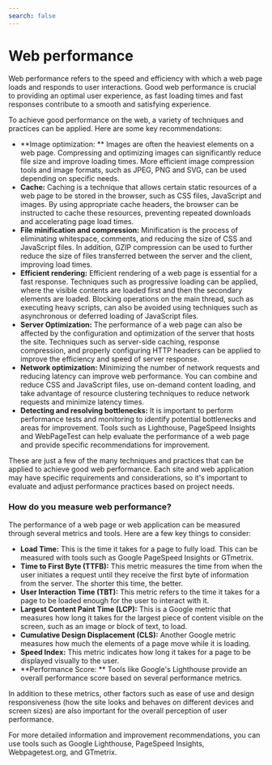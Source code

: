 ```yaml
---
search: false
---
```


# Web performance

Web performance refers to the speed and efficiency with which a web page loads and responds to user interactions. Good web performance is crucial to providing an optimal user experience, as fast loading times and fast responses contribute to a smooth and satisfying experience.

To achieve good performance on the web, a variety of techniques and practices can be applied. Here are some key recommendations:

- **Image optimization: ** Images are often the heaviest elements on a web page. Compressing and optimizing images can significantly reduce file size and improve loading times. More efficient image compression tools and image formats, such as JPEG, PNG and SVG, can be used depending on specific needs.
- **Cache:** Caching is a technique that allows certain static resources of a web page to be stored in the browser, such as CSS files, JavaScript and images. By using appropriate cache headers, the browser can be instructed to cache these resources, preventing repeated downloads and accelerating page load times.
- **File minification and compression:** Minification is the process of eliminating whitespace, comments, and reducing the size of CSS and JavaScript files. In addition, GZIP compression can be used to further reduce the size of files transferred between the server and the client, improving load times.
- **Efficient rendering:** Efficient rendering of a web page is essential for a fast response. Techniques such as progressive loading can be applied, where the visible contents are loaded first and then the secondary elements are loaded. Blocking operations on the main thread, such as executing heavy scripts, can also be avoided using techniques such as asynchronous or deferred loading of JavaScript files.
- **Server Optimization:** The performance of a web page can also be affected by the configuration and optimization of the server that hosts the site. Techniques such as server-side caching, response compression, and properly configuring HTTP headers can be applied to improve the efficiency and speed of server response.
- **Network optimization:** Minimizing the number of network requests and reducing latency can improve web performance. You can combine and reduce CSS and JavaScript files, use on-demand content loading, and take advantage of resource clustering techniques to reduce network requests and minimize latency times.
- **Detecting and resolving bottlenecks:** It is important to perform performance tests and monitoring to identify potential bottlenecks and areas for improvement. Tools such as Lighthouse, PageSpeed Insights and WebPageTest can help evaluate the performance of a web page and provide specific recommendations for improvement.

These are just a few of the many techniques and practices that can be applied to achieve good web performance. Each site and web application may have specific requirements and considerations, so it's important to evaluate and adjust performance practices based on project needs.

### How do you measure web performance?

The performance of a web page or web application can be measured through several metrics and tools. Here are a few key things to consider:

- **Load Time:** This is the time it takes for a page to fully load. This can be measured with tools such as Google PageSpeed Insights or GTmetrix.
- **Time to First Byte (TTFB):** This metric measures the time from when the user initiates a request until they receive the first byte of information from the server. The shorter this time, the better.
- **User Interaction Time (TBT):** This metric refers to the time it takes for a page to be loaded enough for the user to interact with it.
- **Largest Content Paint Time (LCP):** This is a Google metric that measures how long it takes for the largest piece of content visible on the screen, such as an image or block of text, to load.
- **Cumulative Design Displacement (CLS):** Another Google metric measures how much the elements of a page move while it is loading.
- **Speed Index:** This metric indicates how long it takes for a page to be displayed visually to the user.
- **Performance Score: ** Tools like Google's Lighthouse provide an overall performance score based on several performance metrics.

In addition to these metrics, other factors such as ease of use and design responsiveness (how the site looks and behaves on different devices and screen sizes) are also important for the overall perception of user performance.

For more detailed information and improvement recommendations, you can use tools such as Google Lighthouse, PageSpeed Insights, Webpagetest.org, and GTmetrix.